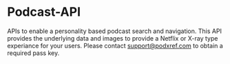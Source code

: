 # Podcast-API
APIs to enable a personality based podcast search and navigation.  This API provides the underlying data and images to provide a Netflix or X-ray type experiance for your users.
Please contact support@podxref.com to obtain a required pass key.
